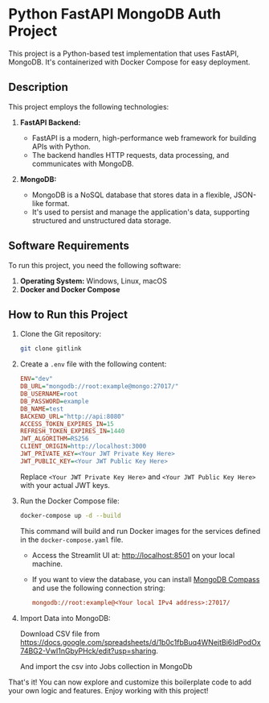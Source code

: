 # Python FastAPI MongoDB Auth Project

This project is a Python-based test implementation that uses FastAPI, MongoDB. It's containerized with Docker Compose for easy deployment.

## Description

This project employs the following technologies:

1. **FastAPI Backend:**

    - FastAPI is a modern, high-performance web framework for building APIs with Python.
    - The backend handles HTTP requests, data processing, and communicates with MongoDB.

2. **MongoDB:**
    - MongoDB is a NoSQL database that stores data in a flexible, JSON-like format.
    - It's used to persist and manage the application's data, supporting structured and unstructured data storage.

## Software Requirements

To run this project, you need the following software:

1. **Operating System:** Windows, Linux, macOS
2. **Docker and Docker Compose**

## How to Run this Project

1. Clone the Git repository:

    ```bash
    git clone gitlink
    ```

2. Create a `.env` file with the following content:

    ```ini
    ENV="dev"
    DB_URL="mongodb://root:example@mongo:27017/"
    DB_USERNAME=root
    DB_PASSWORD=example
    DB_NAME=test
    BACKEND_URL="http://api:8080"
    ACCESS_TOKEN_EXPIRES_IN=15
    REFRESH_TOKEN_EXPIRES_IN=1440
    JWT_ALGORITHM=RS256
    CLIENT_ORIGIN=http://localhost:3000
    JWT_PRIVATE_KEY=<Your JWT Private Key Here>
    JWT_PUBLIC_KEY=<Your JWT Public Key Here>
    ```

    Replace `<Your JWT Private Key Here>` and `<Your JWT Public Key Here>` with your actual JWT keys.

3. Run the Docker Compose file:

    ```bash
    docker-compose up -d --build
    ```

    This command will build and run Docker images for the services defined in the `docker-compose.yaml` file.

    - Access the Streamlit UI at: [http://localhost:8501](http://localhost:8501) on your local machine.

    - If you want to view the database, you can install [MongoDB Compass](https://www.mongodb.com/products/tools/compass) and use the following connection string:

        ```ini
        mongodb://root:example@<Your local IPv4 address>:27017/
        ```

4. Import Data into MongoDB:

    Download CSV file from https://docs.google.com/spreadsheets/d/1b0c1fbBuq4WNejtBi6IdPodOx74BG2-VwI1nGbyPHck/edit?usp=sharing.

    And import the csv into Jobs collection in MongoDb

That's it! You can now explore and customize this boilerplate code to add your own logic and features. Enjoy working with this project!
